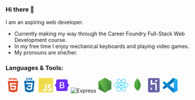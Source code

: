 ### Hi there 👋

I am an aspiring web developer.
- Currently making my way through the Career Foundry Full-Stack Web Development course.
- In my free time I enjoy mechanical keyboards and playing video games.
- My pronouns are she/her.

### Languages & Tools:
<div>
  <img src="https://github.com/devicons/devicon/blob/master/icons/html5/html5-plain-wordmark.svg" title="HTML" alt="HTML" width ="40" height="40">
  <img src="https://github.com/devicons/devicon/blob/master/icons/css3/css3-plain-wordmark.svg" title="CSS" alt="CSS" width ="40" height="40">
  <img src="https://github.com/devicons/devicon/blob/master/icons/javascript/javascript-plain.svg" title="JavaScript" alt="JavaScript" width="40" height="40">
  <img src="https://github.com/devicons/devicon/blob/master/icons/bootstrap/bootstrap-plain.svg" title="Bootstrap" alt="Bootstrap" width="40" height="40">
  <img src="https://avatars.githubusercontent.com/u/5658226?s=200&v=4" title="Express" alt="Express" width="40" height="40">
  <img src="https://github.com/devicons/devicon/blob/master/icons/nodejs/nodejs-original.svg" title="Node.js" alt="Node.js" width="40" height="40">
  <img src="https://github.com/devicons/devicon/blob/master/icons/react/react-original.svg" title="React" alt="React" width="40" height="40">
  <img src="https://github.com/devicons/devicon/blob/master/icons/mongodb/mongodb-original.svg" title="MongoDB" alt="MongoDB" width="40" height="40">
  <img src="https://github.com/devicons/devicon/blob/master/icons/heroku/heroku-plain.svg" title="Heroku" alt="Heroku" width="40" height="40">
  <img src="https://github.com/devicons/devicon/blob/master/icons/vscode/vscode-original.svg" title="Visual Studio Code" alt="Visual Studio Code" width="40" height="40">
</div>
